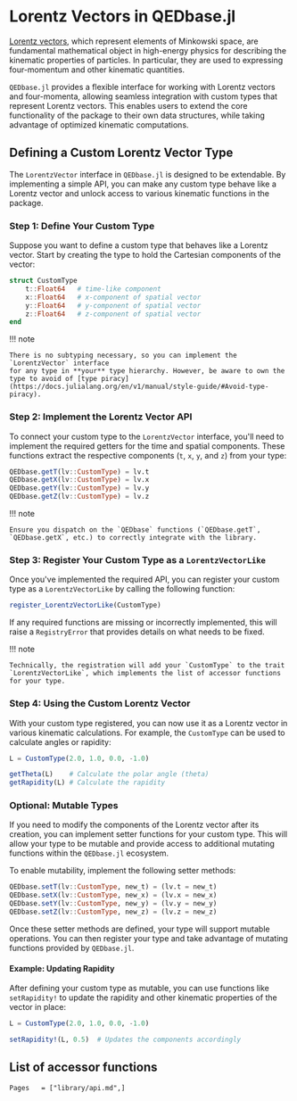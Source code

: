 # Lorentz Vectors in QEDbase.jl

[Lorentz vectors](https://en.wikipedia.org/wiki/Four-vector), which represent elements of
Minkowski space, are fundamental mathematical object in high-energy physics for describing the kinematic
properties of particles. In particular, they are used to expressing four-momentum and other
kinematic quantities.

`QEDbase.jl` provides a flexible interface for working with Lorentz vectors and four-momenta,
allowing seamless integration with custom types that represent Lorentz vectors. This enables
users to extend the core functionality of the package to their own data structures, while
taking advantage of optimized kinematic computations.

## Defining a Custom Lorentz Vector Type

The `LorentzVector` interface in `QEDbase.jl` is designed to be extendable. By implementing
a simple API, you can make any custom type behave like a Lorentz vector and unlock access
to various kinematic functions in the package.

### Step 1: Define Your Custom Type

Suppose you want to define a custom type that behaves like a Lorentz vector. Start by
creating the type to hold the Cartesian components of the vector:

```julia
struct CustomType
    t::Float64   # time-like component
    x::Float64   # x-component of spatial vector
    y::Float64   # y-component of spatial vector
    z::Float64   # z-component of spatial vector
end
```

!!! note

    There is no subtyping necessary, so you can implement the `LorentzVector` interface
    for any type in **your** type hierarchy. However, be aware to own the type to avoid of [type piracy](https://docs.julialang.org/en/v1/manual/style-guide/#Avoid-type-piracy).

### Step 2: Implement the Lorentz Vector API

To connect your custom type to the `LorentzVector` interface, you'll need to implement the
required getters for the time and spatial components. These functions extract the respective
components (`t`, `x`, `y`, and `z`) from your type:

```julia
QEDbase.getT(lv::CustomType) = lv.t
QEDbase.getX(lv::CustomType) = lv.x
QEDbase.getY(lv::CustomType) = lv.y
QEDbase.getZ(lv::CustomType) = lv.z
```

!!! note

    Ensure you dispatch on the `QEDbase` functions (`QEDbase.getT`, `QEDbase.getX`, etc.) to correctly integrate with the library.

### Step 3: Register Your Custom Type as a `LorentzVectorLike`

Once you've implemented the required API, you can register your custom type as a `LorentzVectorLike` by calling the following function:

```julia
register_LorentzVectorLike(CustomType)
```

If any required functions are missing or incorrectly implemented, this will raise a `RegistryError` that provides details on what needs to be fixed.

!!! note

    Technically, the registration will add your `CustomType` to the trait `LorentzVectorLike`, which implements the list of accessor functions
    for your type.

### Step 4: Using the Custom Lorentz Vector

With your custom type registered, you can now use it as a Lorentz vector in various kinematic calculations.
For example, the `CustomType` can be used to calculate angles or rapidity:

```julia
L = CustomType(2.0, 1.0, 0.0, -1.0)

getTheta(L)    # Calculate the polar angle (theta)
getRapidity(L) # Calculate the rapidity
```

### Optional: Mutable Types

If you need to modify the components of the Lorentz vector after its creation, you can
implement setter functions for your custom type. This will allow your type to be mutable
and provide access to additional mutating functions within the `QEDbase.jl` ecosystem.

To enable mutability, implement the following setter methods:

```julia
QEDbase.setT(lv::CustomType, new_t) = (lv.t = new_t)
QEDbase.setX(lv::CustomType, new_x) = (lv.x = new_x)
QEDbase.setY(lv::CustomType, new_y) = (lv.y = new_y)
QEDbase.setZ(lv::CustomType, new_z) = (lv.z = new_z)
```

Once these setter methods are defined, your type will support mutable operations. You can
then register your type and take advantage of mutating functions provided by `QEDbase.jl`.

#### Example: Updating Rapidity

After defining your custom type as mutable, you can use functions like `setRapidity!` to
update the rapidity and other kinematic properties of the vector in place:

```julia
L = CustomType(2.0, 1.0, 0.0, -1.0)

setRapidity!(L, 0.5)  # Updates the components accordingly
```

## List of accessor functions

```@index
Pages   = ["library/api.md",]
```
